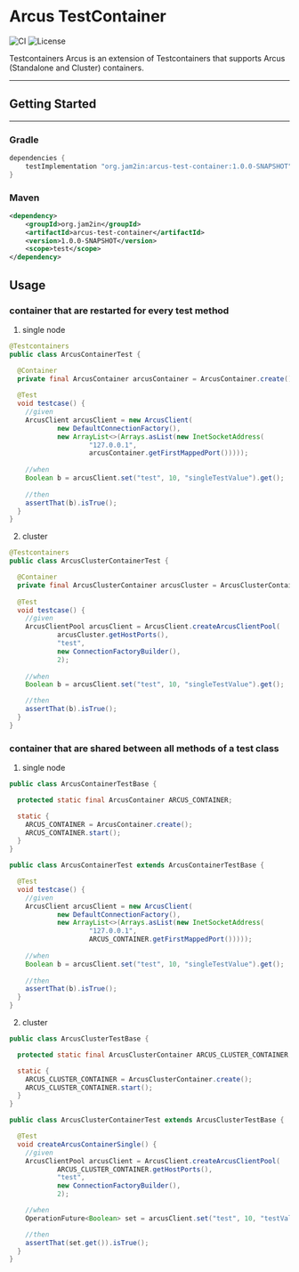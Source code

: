 # Arcus TestContainer

![CI](https://github.com/jam2in/arcus-test-container/actions/workflows/ci.yml/badge.svg)
![License](https://img.shields.io/badge/License-Apache%202.0-blue.svg)

Testcontainers Arcus is an extension of Testcontainers that supports Arcus (Standalone and Cluster) containers.
___
## Getting Started
___
### Gradle
```groovy
dependencies {
    testImplementation "org.jam2in:arcus-test-container:1.0.0-SNAPSHOT"
}
```

### Maven
```xml
<dependency>
    <groupId>org.jam2in</groupId>
    <artifactId>arcus-test-container</artifactId>
    <version>1.0.0-SNAPSHOT</version>
    <scope>test</scope>
</dependency>
```

## Usage
### container that are restarted for every test method
1. single node
```java
@Testcontainers
public class ArcusContainerTest {

  @Container
  private final ArcusContainer arcusContainer = ArcusContainer.create();
  
  @Test
  void testcase() {
    //given
    ArcusClient arcusClient = new ArcusClient(
            new DefaultConnectionFactory(),
            new ArrayList<>(Arrays.asList(new InetSocketAddress(
                    "127.0.0.1", 
                    arcusContainer.getFirstMappedPort()))));
    
    //when
    Boolean b = arcusClient.set("test", 10, "singleTestValue").get();
    
    //then
    assertThat(b).isTrue();
  }
}
```
2. cluster

```java
@Testcontainers
public class ArcusClusterContainerTest {

  @Container
  private final ArcusClusterContainer arcusCluster = ArcusClusterContainer.create();
  
  @Test
  void testcase() {
    //given
    ArcusClientPool arcusClient = ArcusClient.createArcusClientPool(
            arcusCluster.getHostPorts(), 
            "test", 
            new ConnectionFactoryBuilder(),
            2);
    
    //when
    Boolean b = arcusClient.set("test", 10, "singleTestValue").get();

    //then
    assertThat(b).isTrue();
  }
}
```
### container that are shared between all methods of a test class
1. single node

```java
public class ArcusContainerTestBase {

  protected static final ArcusContainer ARCUS_CONTAINER;

  static {
    ARCUS_CONTAINER = ArcusContainer.create();
    ARCUS_CONTAINER.start();
  }
}
```
```java
public class ArcusContainerTest extends ArcusContainerTestBase {

  @Test
  void testcase() {
    //given
    ArcusClient arcusClient = new ArcusClient(
            new DefaultConnectionFactory(),
            new ArrayList<>(Arrays.asList(new InetSocketAddress(
                    "127.0.0.1", 
                    ARCUS_CONTAINER.getFirstMappedPort()))));
    
    //when
    Boolean b = arcusClient.set("test", 10, "singleTestValue").get();
    
    //then
    assertThat(b).isTrue();
  }
}
```

2. cluster

```java
public class ArcusClusterTestBase {

  protected static final ArcusClusterContainer ARCUS_CLUSTER_CONTAINER;

  static {
    ARCUS_CLUSTER_CONTAINER = ArcusClusterContainer.create();
    ARCUS_CLUSTER_CONTAINER.start();
  }
}
```
```java
public class ArcusClusterContainerTest extends ArcusClusterTestBase {

  @Test
  void createArcusContainerSingle() {
    //given
    ArcusClientPool arcusClient = ArcusClient.createArcusClientPool(
            ARCUS_CLUSTER_CONTAINER.getHostPorts(), 
            "test", 
            new ConnectionFactoryBuilder(), 
            2);

    //when
    OperationFuture<Boolean> set = arcusClient.set("test", 10, "testValue");

    //then
    assertThat(set.get()).isTrue();
  }
}
```